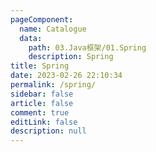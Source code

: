 ```yaml
---
pageComponent:
  name: Catalogue
  data: 
    path: 03.Java框架/01.Spring
    description: Spring
title: Spring
date: 2023-02-26 22:10:34
permalink: /spring/
sidebar: false
article: false
comment: true
editLink: false
description: null
---
```

